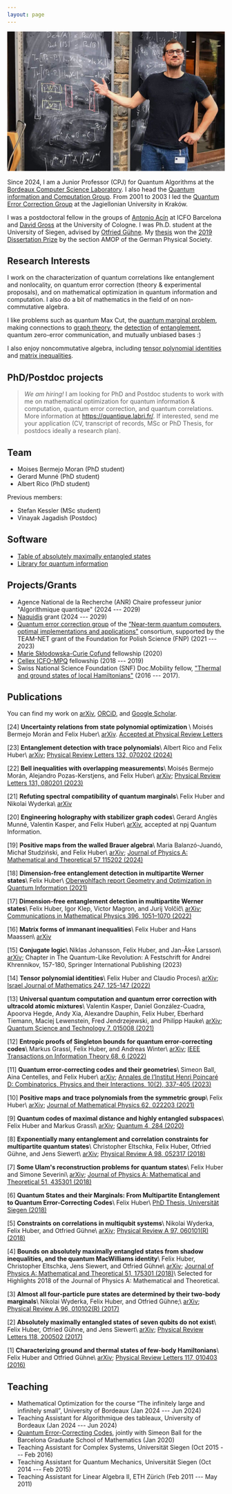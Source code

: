 ```yaml
---
layout: page
---
```


![](Untitled_horiz.png)

Since 2024, I am a Junior Professor (CPJ) for Quantum Algorithms at the [Bordeaux Computer Science Laboratory](https://labri.fr). I also head the [Quantum information and Computation Group](https://quantique.labri.fr/). From 2001 to 2003 I led the [Quantum Error Correction Group](https://nisq.pl/quantum-error-correction-group)
at the Jagiellonian University in Kraków.

I was a postdoctoral fellow in the groups of [Antonio Acín](https://www.icfo.eu/research-group/7/quantum-information/home/437/) at ICFO Barcelona and [David Gross](https://qi.uni-koeln.de/) at the University of Cologne. I was Ph.D. student at the University of Siegen, advised by [Otfried Gühne](https://www.physik.uni-siegen.de/tqo/). My [thesis](https://dspace.ub.uni-siegen.de/handle/ubsi/1272) won the [2019 Dissertation Prize](https://www.dpg-physik.de/auszeichnungen/preise-der-dpg-vereinigungen/preistraeger-dissertationspreis-samop) by the section AMOP of the German Physical Society.

## Research Interests
I work on the characterization of quantum correlations like entanglement and nonlocality, on quantum error correction (theory & experimental proposals), and on mathematical optimization in quantum information and computation. I also do a bit of mathematics in the field of on non-commutative algebra.

I like problems such as quantum Max Cut, the [quantum marginal problem](https://arxiv.org/abs/2211.06349), making connections to [graph theory](https://arxiv.org/abs/2310.00612), the [detection](https://arxiv.org/abs/2108.08720) of [entanglement](https://arxiv.org/abs/1708.06298), quantum zero-error communication, and mutually unbiased bases :)

I also enjoy noncommutative algebra, including [tensor polynomial identities](https://arxiv.org/abs/2011.04362) and [matrix inequalities](https://arxiv.org/abs/2002.12887).

## PhD/Postdoc projects

> _We am hiring!_ I am looking for PhD and Postdoc students to work with me on mathematical optimization for quantum information & computation, quantum error correction, and quantum correlations.
More information at https://quantique.labri.fr/. If interested, send me your application (CV, transcript of records, MSc or PhD Thesis, for postdocs ideally a research plan).


## Team

- Moises Bermejo Moran (PhD student)
- Gerard Munné (PhD student)
- Albert Rico (PhD student)

Previous members:
- Stefan Kessler (MSc student)
- Vinayak Jagadish (Postdoc)

## Software

- [Table of absolutely maximally entangled states](https://tp.nt.uni-siegen.de/ame/ame.html)
- [Library for quantum information](https://bitbucket.org/huberfe/qgeo)

## Projects/Grants
- Agence National de la Recherche (ANR) Chaire professeur junior "Algorithmique quantique" (2024 --- 2029)
- [Naquidis](https://naquidis.com/) grant (2024 --- 2029)
- [Quantum error correction group](https://nisq.pl/quantum-error-correction-group) of the [“Near-term quantum computers, optimal implementations and applications”](nisq.pl) consortium, supported by the TEAM-NET grant of the Foundation for Polish Science (FNP) (2021 --- 2023)
- [Marie Skłodowska-Curie Cofund](bist.eu/probist) fellowship (2020)
- [Cellex ICFO-MPQ](cellex-mpq.icfo.eu) fellowship (2018 --- 2019)
- Swiss National Science Foundation (SNF) Doc.Mobility fellow, ["Thermal and ground states of local Hamiltonians"](http://p3.snf.ch/project-165024) (2016 --- 2017).


## Publications
You can find my work on [arXiv](https://arxiv.org/a/huber_f_1.html), [ORCiD](https://orcid.org/0000-0002-3856-4018), and [Google Scholar](https://scholar.google.com/citations?user=1O58f3gAAAAJ&hl=en&oi=ao).

[24] **Uncertainty relations from state polynomial optimization** \\
Moisés Bermejo Morán and Felix Huber\\
[arXiv](https://arxiv.org/abs/2310.00612). [Accepted at Physical Review Letters](https://journals.aps.org/prl/accepted/16074YdbXa716b89941e8d84a4395c58c64e08954)

[23] **Entanglement detection with trace polynomials**\\
Albert Rico and Felix Huber\\
[arXiv](https://arxiv.org/abs/2303.07761); [Physical Review Letters 132, 070202 (2024)](https://doi.org/10.1103/PhysRevLett.132.070202)

[22] **Bell inequalities with overlapping measurements**\\
Moisés Bermejo Morán, Alejandro Pozas-Kerstjens, and Felix Huber\\
[arXiv](https://arxiv.org/abs/2303.02127); [Physical Review Letters 131, 080201 (2023)](https://doi.org/10.1103/PhysRevLett.131.080201)

[21] **Refuting spectral compatibility of quantum marginals**\\
Felix Huber and Nikolai Wyderka\\
[arXiv](https://arxiv.org/abs/2211.06349)

[20] **Engineering holography with stabilizer graph codes**\\
Gerard Anglès Munné, Valentin Kasper, and Felix Huber\\
[arXiv](https://arxiv.org/abs/2209.08954), accepted at npj Quantum Information.

[19] **Positive maps from the walled Brauer algebra**\\
Maria Balanzó-Juandó, Michał Studziński, and Felix Huber\\
[arXiv](https://arxiv.org/abs/2112.12738); [Journal of Physics A: Mathematical and Theoretical 57 115202 (2024)](https://doi.org/10.1088/1751-8121/ad2b86)

[18] **Dimension-free entanglement detection in multipartite Werner states**\\
Felix Huber\\
[Oberwohlfach report Geometry and Optimization in Quantum Information (2021)](https://publications.mfo.de/handle/mfo/3902)

[17] **Dimension-free entanglement detection in multipartite Werner states**\\
Felix Huber, Igor Klep, Victor Magron, and Jurij Volčič\\
[arXiv](https://arxiv.org/abs/2108.08720); [Communications in Mathematical Physics 396, 1051–1070 (2022)](https://doi.org/10.1007/s00220-022-04485-9)

[16] **Matrix forms of immanant inequalities**\\
Felix Huber and Hans Maassen\\
[arXiv](https://arxiv.org/abs/2103.04317)

[15] **Conjugate logic**\\
Niklas Johansson, Felix Huber, and Jan-Åke Larsson\\
[arXiv](https://arxiv.org/abs/2102.06572); Chapter in The Quantum-Like Revolution: A Festschrift for Andrei Khrennikov, 157-180, Springer International Publishing (2023)

[14] **Tensor polynomial identities**\\
Felix Huber and Claudio Procesi\\
[arXiv](https://arxiv.org/abs/2011.04362); [Israel Journal of Mathematics 247, 125-147 (2022)](https://doi.org/10.1007/s11856-021-2262-6)

[13] **Universal quantum computation and quantum error correction with ultracold atomic mixtures**\\
Valentin Kasper, Daniel González-Cuadra, Apoorva Hegde, Andy Xia, Alexandre Dauphin, Felix Huber, Eberhard Tiemann, Maciej Lewenstein, Fred Jendrzejewski, and Philipp Hauke\\
[arXiv](https://arxiv.org/abs/2010.15923); [Quantum Science and Technology 7, 015008 (2021)](https://doi.org/10.1088/2058-9565/ac2d39)

[12] **Entropic proofs of Singleton bounds for quantum error-correcting codes**\\
Markus Grassl, Felix Huber, and Andreas Winter\\
[arXiv](https://arxiv.org/abs/2010.07902); [IEEE Transactions on Information Theory 68, 6 (2022)](https://doi.org/10.1109/TIT.2022.3149291)

[11] **Quantum error-correcting codes and their geometries**\\
Simeon Ball, Aina Centelles, and Felix Huber\\
[arXiv](https://arxiv.org/abs/2007.05992); [Annales de l’Institut Henri Poincaré D: Combinatorics, Physics and their Interactions, 10(2), 337-405 (2023)](https://doi.org/10.4171/aihpd/160)

[10] **Positive maps and trace polynomials from the symmetric group**\\
Felix Huber\\
[arXiv](https://arxiv.org/abs/2002.12887); [Journal of Mathematical Physics 62, 022203 (2021)](https://doi.org/10.1063/5.0028856)

[9] **Quantum codes of maximal distance and highly entangled subspaces**\\
Felix Huber and Markus Grassl\\
[arXiv](https://arxiv.org/abs/1907.07733); [Quantum 4, 284 (2020)](https://doi.org/10.22331/q-2020-06-18-284)

[8] **Exponentially many entanglement and correlation constraints for multipartite quantum states**\\
Christopher Eltschka, Felix Huber, Otfried Gühne, and Jens Siewert\\
[arXiv](https://arxiv.org/abs/1807.09165); [Physical Review A 98, 052317 (2018)](https://doi.org/10.1103/PhysRevA.98.052317)

[7] **Some Ulam's reconstruction problems for quantum states**\\
Felix Huber and Simone Severini\\
[arXiv](https://arxiv.org/abs/1802.00783); [Journal of Physics A: Mathematical and Theoretical 51, 435301 (2018)](https://doi.org/10.1088/1751-8121/aadd1e)

[6] **Quantum States and their Marginals: From Multipartite Entanglement to Quantum Error-Correcting Codes**\\
Felix Huber\\
[PhD Thesis, Universität Siegen (2018)](https://dspace.ub.uni-siegen.de/handle/ubsi/1272)

[5] **Constraints on correlations in multiqubit systems**\\
Nikolai Wyderka, Felix Huber, and Otfried Gühne\\
[arXiv](https://arxiv.org/abs/1710.00758); [Physical Review A 97, 060101(R) (2018)](https://doi.org/10.1103/PhysRevA.97.060101)

[4] **Bounds on absolutely maximally entangled states from shadow inequalities, and the quantum MacWilliams identity**\\
Felix Huber, Christopher Eltschka, Jens Siewert, and Otfried Gühne\\
[arXiv](https://arxiv.org/abs/1708.06298); [Journal of Physics A: Mathematical and Theoretical 51, 175301 (2018)](https://doi.org/10.1088/1751-8121/aaade5)\\
Selected for Highlights 2018 of the Journal of Physics A: Mathematical and Theoretical.

[3] **Almost all four-particle pure states are determined by their two-body marginals**\\
Nikolai Wyderka, Felix Huber, and Otfried Gühne;\\
 [arXiv](https://arxiv.org/abs/1703.10950); [Physical Review A 96, 010102(R) (2017)](https://doi.org/10.1103/PhysRevA.96.010102)

[2] **Absolutely maximally entangled states of seven qubits do not exist**\\
Felix Huber, Otfried Gühne, and Jens Siewert\\
[arXiv](https://arxiv.org/abs/1608.06228); [Physical Review Letters 118, 200502 (2017)](https://doi.org/10.1103/PhysRevLett.118.200502)

[1] **Characterizing ground and thermal states of few-body Hamiltonians**\\
Felix Huber and Otfried Gühne\\
[arXiv](https://arxiv.org/abs/1601.01630); [Physical Review Letters 117, 010403 (2016)](https://doi.org/10.1103/PhysRevLett.117.010403)

## Teaching
- Mathematical Optimization for the course “The infinitely large and infinitely small”, University of Bordeaux (Jan 2024 --- Jun 2024)
- Teaching Assistant for Algorithmique des tableaux, University of Bordeaux (Jan 2024 --- Jun 2024)
- [Quantum Error-Correcting Codes](https://bgsmath.cat/event/quantum-error-correcting-codes/), jointly with Simeon Ball for the Barcelona Graduate School of Mathematics (Jan 2020)
- Teaching Assistant for Complex Systems, Universität Siegen (Oct 2015 --- Feb 2016)
- Teaching Assistant for Quantum Mechanics, Universität Siegen (Oct 2014 --- Feb 2015)
- Teaching Assistant for Linear Algebra II, ETH Zürich (Feb 2011 --- May 2011)

